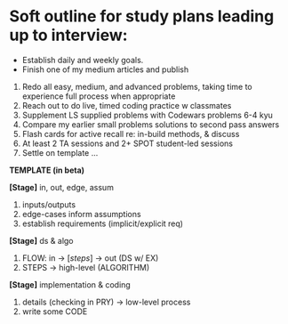 # Soft outline for study plans leading up to interview:

- Establish daily and weekly goals.
- Finish one of my medium articles and publish

1. Redo all easy, medium, and advanced problems, taking time to experience  full process when appropriate
2. Reach out to do live, timed coding practice w classmates
3. Supplement LS supplied problems with Codewars problems 6-4 kyu
4. Compare my earlier small problems solutions to second pass answers
5. Flash cards for active recall re: in-build methods, & discuss 
6. At least 2 TA sessions and 2+ SPOT student-led sessions
7. Settle on template ...



**TEMPLATE (in beta)**

**[Stage]** in, out, edge, assum
1. inputs/outputs
2. edge-cases inform assumptions
3. establish requirements (implicit/explicit req)

**[Stage]** ds & algo
1. FLOW: in -> [*steps*] -> out (DS w/ EX)
2. STEPS -> high-level (ALGORITHM)

**[Stage]** implementation & coding
1. details (checking in PRY) -> low-level process
2. write some CODE
